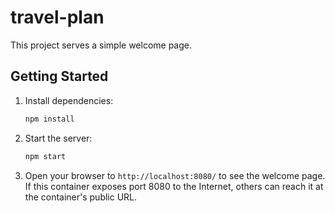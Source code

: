 # travel-plan

This project serves a simple welcome page.

## Getting Started

1. Install dependencies:

   ```sh
   npm install
   ```

2. Start the server:

   ```sh
   npm start
   ```

3. Open your browser to `http://localhost:8080/` to see the welcome page. If this
   container exposes port 8080 to the Internet, others can reach it at the
   container's public URL.